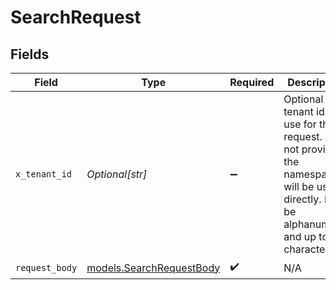 # SearchRequest


## Fields

| Field                                                                                                                                          | Type                                                                                                                                           | Required                                                                                                                                       | Description                                                                                                                                    |
| ---------------------------------------------------------------------------------------------------------------------------------------------- | ---------------------------------------------------------------------------------------------------------------------------------------------- | ---------------------------------------------------------------------------------------------------------------------------------------------- | ---------------------------------------------------------------------------------------------------------------------------------------------- |
| `x_tenant_id`                                                                                                                                  | *Optional[str]*                                                                                                                                | :heavy_minus_sign:                                                                                                                             | Optional tenant id to use for the request. If not provided, the namespace will be used directly. Must be alphanumeric and up to 64 characters. |
| `request_body`                                                                                                                                 | [models.SearchRequestBody](../models/searchrequestbody.md)                                                                                     | :heavy_check_mark:                                                                                                                             | N/A                                                                                                                                            |